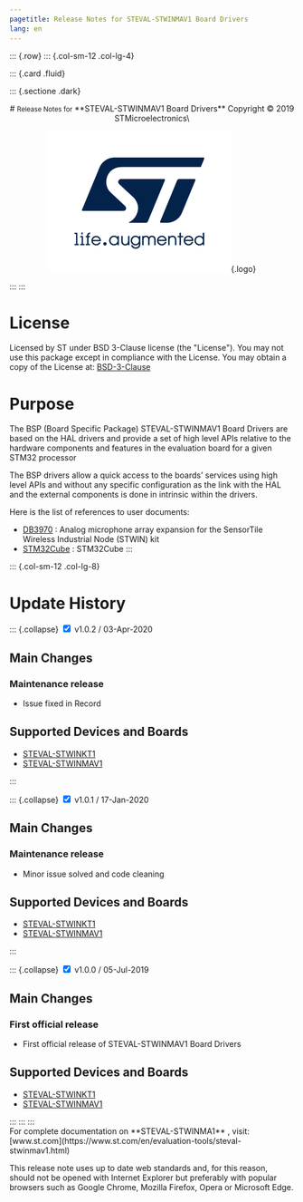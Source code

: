 ```yaml
---
pagetitle: Release Notes for STEVAL-STWINMAV1 Board Drivers 
lang: en
---
```


::: {.row}
::: {.col-sm-12 .col-lg-4}

::: {.card .fluid}

::: {.sectione .dark}
<center>
# <small>Release Notes for</small> **STEVAL-STWINMAV1 Board Drivers**
Copyright &copy; 2019  STMicroelectronics\
    
[![ST logo](_htmresc/st_logo.png)](https://www.st.com){.logo}
</center>
:::
:::

# License

Licensed by ST under BSD 3-Clause license (the "License"). You may not use this package except in compliance with the License. You may obtain a copy of the License at: [BSD-3-Clause](https://opensource.org/licenses/BSD-3-Clause)

# Purpose

The BSP (Board Specific Package) STEVAL-STWINMAV1 Board Drivers are based on the HAL drivers and provide a set of high level APIs relative to the hardware components and features in the evaluation board for a given STM32 processor

The BSP drivers allow a quick access to the boards’ services using high level APIs and without any specific configuration as the link with the HAL and the external components is done in intrinsic within the drivers. 

Here is the list of references to user documents:

- [DB3970](https://www.st.com/resource/en/data_brief/steval-stwinmav1.pdf) : Analog microphone array expansion for the SensorTile Wireless Industrial Node (STWIN) kit
- [STM32Cube](https://www.st.com/stm32cube) : STM32Cube
:::

::: {.col-sm-12 .col-lg-8}
# Update History

::: {.collapse}
<input type="checkbox" id="collapse-section5" checked aria-hidden="true">
<label for="collapse-section5" aria-hidden="true">v1.0.2 / 03-Apr-2020</label>
<div>

## Main Changes

### Maintenance release

- Issue fixed in Record

## Supported Devices and Boards

- [STEVAL-STWINKT1](https://www.st.com/content/st_com/en/products/evaluation-tools/solution-evaluation-tools/sensor-solution-eval-boards/steval-stwinkt1.html)
- [STEVAL-STWINMAV1](https://www.st.com/en/evaluation-tools/steval-stwinmav1.html)

</div>
:::

::: {.collapse}
<input type="checkbox" id="collapse-section4" checked aria-hidden="true">
<label for="collapse-section4" aria-hidden="true">v1.0.1 / 17-Jan-2020</label>
<div>

## Main Changes

### Maintenance release

- Minor issue solved and code cleaning

## Supported Devices and Boards

- [STEVAL-STWINKT1](https://www.st.com/content/st_com/en/products/evaluation-tools/solution-evaluation-tools/sensor-solution-eval-boards/steval-stwinkt1.html)
- [STEVAL-STWINMAV1](https://www.st.com/en/evaluation-tools/steval-stwinmav1.html)

</div>
:::

::: {.collapse}
<input type="checkbox" id="collapse-section3" checked aria-hidden="true">
<label for="collapse-section3" aria-hidden="true">v1.0.0 / 05-Jul-2019</label>
<div>

## Main Changes

### First official release

- First official release of STEVAL-STWINMAV1 Board Drivers

## Supported Devices and Boards

- [STEVAL-STWINKT1](https://www.st.com/content/st_com/en/products/evaluation-tools/solution-evaluation-tools/sensor-solution-eval-boards/steval-stwinkt1.html)
- [STEVAL-STWINMAV1](https://www.st.com/en/evaluation-tools/steval-stwinmav1.html)

</div>
:::
:::
:::

<footer class="sticky">
For complete documentation on **STEVAL-STWINMA1** ,
visit: [www.st.com](https://www.st.com/en/evaluation-tools/steval-stwinmav1.html)

This release note uses up to date web standards and, for this reason, should not
be opened with Internet Explorer but preferably with popular browsers such as
Google Chrome, Mozilla Firefox, Opera or Microsoft Edge.
</footer>
